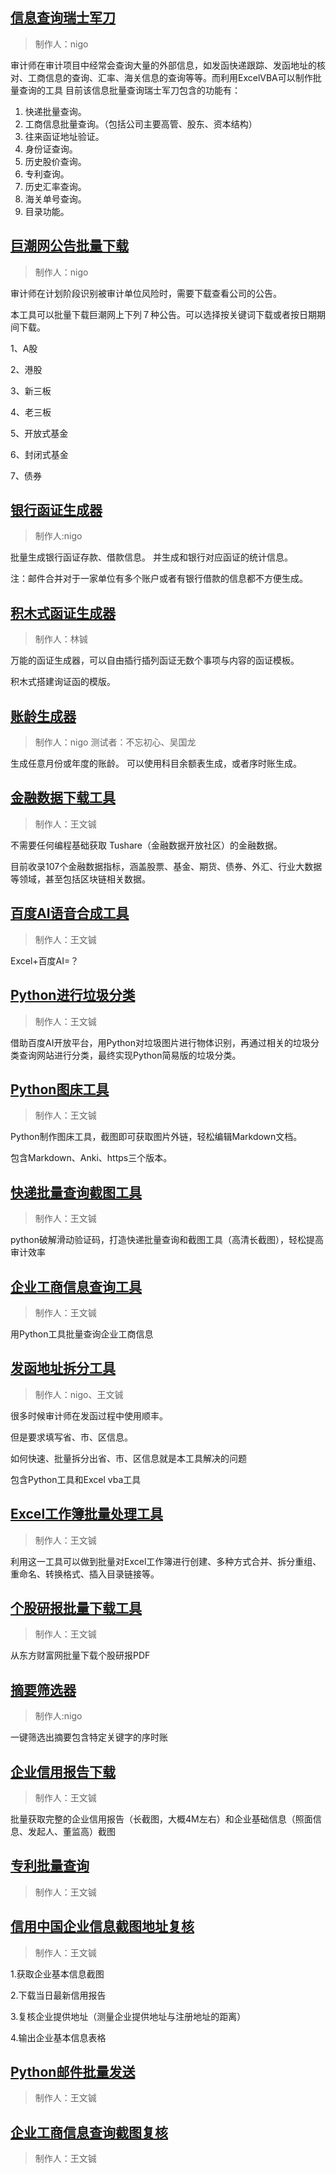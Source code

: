 ## [信息查询瑞士军刀](01_信息查询瑞士军刀/README.md)

> 制作人：nigo

审计师在审计项目中经常会查询大量的外部信息，如发函快递跟踪、发函地址的核对、工商信息的查询、汇率、海关信息的查询等等。而利用ExcelVBA可以制作批量查询的工具
目前该信息批量查询瑞士军刀包含的功能有：
1. 快递批量查询。
2. 工商信息批量查询。（包括公司主要高管、股东、资本结构）
3. 往来函证地址验证。
4. 身份证查询。
5. 历史股价查询。
6. 专利查询。
7. 历史汇率查询。
8. 海关单号查询。
9. 目录功能。

## [巨潮网公告批量下载](02_公告下载器/README.md)

> 制作人：nigo

审计师在计划阶段识别被审计单位风险时，需要下载查看公司的公告。

本工具可以批量下载巨潮网上下列７种公告。可以选择按关键词下载或者按日期期间下载。

1、A股

2、港股

3、新三板

4、老三板

5、开放式基金

6、封闭式基金

7、债券

## [银行函证生成器](03_银行函证生成器/README.md)

> 制作人:nigo

批量生成银行函证存款、借款信息。
并生成和银行对应函证的统计信息。

注：邮件合并对于一家单位有多个账户或者有银行借款的信息都不方便生成。

## [积木式函证生成器](04_积木式函证生成器/README.md)

> 制作人：林铖

万能的函证生成器，可以自由插行插列函证无数个事项与内容的函证模板。

积木式搭建询证函的模版。

## [账龄生成器](17_账龄生成器/README.md)

> 制作人：nigo
> 测试者：不忘初心、吴国龙

生成任意月份或年度的账龄。
可以使用科目余额表生成，或者序时账生成。

## [金融数据下载工具](18_金融数据下载工具/README.md)

> 制作人：王文铖

不需要任何编程基础获取 Tushare（金融数据开放社区）的金融数据。

目前收录107个金融数据指标，涵盖股票、基金、期货、债券、外汇、行业大数据等领域，甚至包括区块链相关数据。

## [百度AI语音合成工具](19_百度AI语音合成工具/README.md)

> 制作人：王文铖

Excel+百度AI=？

## [Python进行垃圾分类](20_Python进行垃圾分类/README.md)

> 制作人：王文铖

借助百度AI开放平台，用Python对垃圾图片进行物体识别，再通过相关的垃圾分类查询网站进行分类，最终实现Python简易版的垃圾分类。

## [Python图床工具](21_Python图床工具/README.md)

> 制作人：王文铖

Python制作图床工具，截图即可获取图片外链，轻松编辑Markdown文档。

包含Markdown、Anki、https三个版本。

## [快递批量查询截图工具](22_快递批量查询截图工具/README.md)

> 制作人：王文铖

python破解滑动验证码，打造快递批量查询和截图工具（高清长截图），轻松提高审计效率

## [企业工商信息查询工具](23_企业工商信息查询工具/README.md)

> 制作人：王文铖

用Python工具批量查询企业工商信息

## [发函地址拆分工具](24_批量拆分发函地址为省市区信息/README.md)

> 制作人：nigo、王文铖

很多时候审计师在发函过程中使用顺丰。

但是要求填写省、市、区信息。

如何快速、批量拆分出省、市、区信息就是本工具解决的问题

包含Python工具和Excel vba工具

## [Excel工作簿批量处理工具](25_Excel工作簿批量处理工具/README.md)

> 制作人：王文铖

利用这一工具可以做到批量对Excel工作簿进行创建、多种方式合并、拆分重组、重命名、转换格式、插入目录链接等。

## [个股研报批量下载工具](26_个股研报批量下载工具/README.md)

> 制作人：王文铖

从东方财富网批量下载个股研报PDF

## [摘要筛选器](27_摘要筛选器/README.md)

> 制作人:nigo

一键筛选出摘要包含特定关键字的序时账

## [企业信用报告下载](28_企业信用报告下载/README.md)

> 制作人：王文铖

批量获取完整的企业信用报告（长截图，大概4M左右）和企业基础信息（照面信息、发起人、董监高）截图

## [专利批量查询](29_专利批量查询/README.md)

> 制作人：王文铖


## [信用中国企业信息截图地址复核](30_信用中国企业信息截图地址复核/README.md)

> 制作人：王文铖

1.获取企业基本信息截图

2.下载当日最新信用报告

3.复核企业提供地址（测量企业提供地址与注册地址的距离）

4.输出企业基本信息表格

## [Python邮件批量发送](31_Python邮件批量发送/README.md)

> 制作人：王文铖

## [企业工商信息查询截图复核](32_企业工商信息查询截图复核/README.md)

> 制作人：王文铖